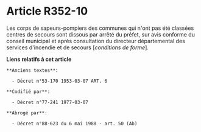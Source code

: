 # Article R352-10

Les corps de sapeurs-pompiers des communes qui n'ont pas été classées centres de secours sont dissous par arrêté du préfet,
sur avis conforme du conseil municipal et après consultation du directeur départemental des services d'incendie et de secours
[*conditions de forme*].

**Liens relatifs à cet article**

	**Anciens textes**:

	  - Décret n°53-170 1953-03-07 ART. 6

	**Codifié par**:

	  - Décret n°77-241 1977-03-07

	**Abrogé par**:

	  - Décret n°88-623 du 6 mai 1988 - art. 50 (Ab)

